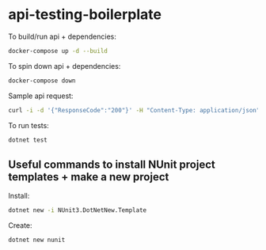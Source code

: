 # api-testing-boilerplate
To build/run api + dependencies:
```bash
docker-compose up -d --build
```
To spin down api + dependencies:
```bash
docker-compose down
```
Sample api request:
```bash
curl -i -d '{"ResponseCode":"200"}' -H "Content-Type: application/json" -X POST http://localhost:5000/api/respondwithcode
```
To run tests:
```bash
dotnet test
```
Useful commands to install NUnit project templates + make a new project
-----------------------------------------------------------------------
Install:
```bash
dotnet new -i NUnit3.DotNetNew.Template
```
Create:
```bash
dotnet new nunit
```